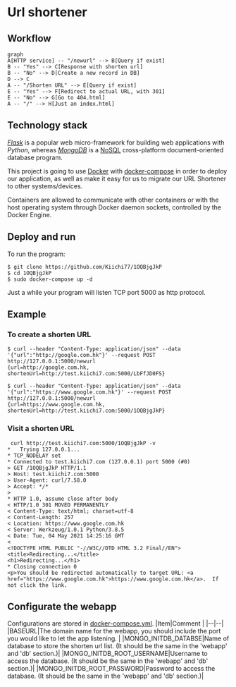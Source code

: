 # Url shortener


## Workflow

```mermaid
graph
A[HTTP service] -- "/newurl" --> B[Query if exist]
B -- "Yes" --> C[Response with shorten url]
B -- "No" --> D[Create a new record in DB]
D --> C
A -- "/Shorten URL" --> E[Query if exist]
E -- "Yes" --> F[Redirect to actual URL, with 301]
E -- "No" --> G[Go to 404.html]
A -- "/" --> H[Just an index.html]
```
## Technology stack
[_Flask_](https://flask.palletsprojects.com/en/1.1.x/) is a popular web micro-framework for building web applications with _Python_, whereas [_MongoDB_](https://www.mongodb.com/) is a [NoSQL](https://en.wikipedia.org/wiki/NoSQL) cross-platform document-oriented database program.

This project is going to use [Docker](https://www.docker.com/) with [docker-compose](https://docs.docker.com/compose/) in order to deploy our application, as well as make it easy for us to migrate our URL Shortener to other systems/devices.

Containers are allowed to communicate with other containers or with the host operating system through Docker daemon sockets, controlled by the Docker Engine.

## Deploy and run
To run the program:

    $ git clone https://github.com/Kiichi77/1OQBjgJkP
    $ cd 1OQBjgJkP
    $ sudo docker-compose up -d
Just a while your program will listen TCP port 5000 as http protocol.
## Example
### To create a shorten URL

    $ curl --header "Content-Type: application/json" --data '{"url":"http://google.com.hk"}' --request POST http://127.0.0.1:5000/newurl
    {url=http://google.com.hk, shortenUrl=http://test.kiichi7.com:5000/LbFfJD0FS}
    
    $ curl --header "Content-Type: application/json" --data '{"url":"https://www.google.com.hk"}' --request POST http://127.0.0.1:5000/newurl
    {url=https://www.google.com.hk, shortenUrl=http://test.kiichi7.com:5000/1OQBjgJkP}

### Visit a shorten URL

     curl http://test.kiichi7.com:5000/1OQBjgJkP -v
    *   Trying 127.0.0.1...
    * TCP_NODELAY set
    * Connected to test.kiichi7.com (127.0.0.1) port 5000 (#0)
    > GET /1OQBjgJkP HTTP/1.1
    > Host: test.kiichi7.com:5000
    > User-Agent: curl/7.58.0
    > Accept: */*
    >
    * HTTP 1.0, assume close after body
    < HTTP/1.0 301 MOVED PERMANENTLY
    < Content-Type: text/html; charset=utf-8
    < Content-Length: 257
    < Location: https://www.google.com.hk
    < Server: Werkzeug/1.0.1 Python/3.8.5
    < Date: Tue, 04 May 2021 14:25:16 GMT
    <
    <!DOCTYPE HTML PUBLIC "-//W3C//DTD HTML 3.2 Final//EN">
    <title>Redirecting...</title>
    <h1>Redirecting...</h1>
    * Closing connection 0
    <p>You should be redirected automatically to target URL: <a href="https://www.google.com.hk">https://www.google.com.hk</a>.  If not click the link.

## Configurate the webapp

Configurations are stored in [docker-compose.yml](https://github.com/Kiichi77/1OQBjgJkP/blob/master/docker-compose.yml).
|Item|Comment  |
|--|--|
|BASEURL|The domain name for the webapp, you should include the port you would like to let the app listening.  |
|MONGO_INITDB_DATABSE|Name of database to store the shorten url list. (It should be the same in the 'webapp' and 'db' section.)|
|MONGO_INITDB_ROOT_USERNAME|Username to access the database. (It should be the same in the 'webapp' and 'db' section.)|
|MONGO_INITDB_ROOT_PASSWORD|Password to access the database. (It should be the same in the 'webapp' and 'db' section.)|
